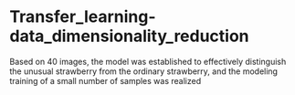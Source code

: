 # Transfer_learning-data_dimensionality_reduction
Based on 40 images, the model was established to effectively distinguish the unusual strawberry from the ordinary strawberry, and the modeling training of a small number of samples was realized
